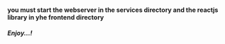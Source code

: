 #### you must start the webserver in the services directory and the reactjs library in yhe frontend directory
##### Enjoy...!
